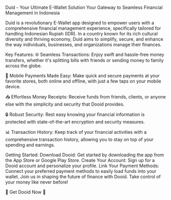 Duid - Your Ultimate E-Wallet Solution
Your Gateway to Seamless Financial Management in Indonesia

Duid is a revolutionary E-Wallet app designed to empower users with a comprehensive financial management experience, specifically tailored for handling Indonesian Rupiah (IDR). In a country known for its rich cultural diversity and thriving economy, Duid aims to simplify, secure, and enhance the way individuals, businesses, and organizations manage their finances.

Key Features:
🌐 Seamless Transactions: Enjoy swift and hassle-free money transfers, whether it's splitting bills with friends or sending money to family across the globe.

💸 Mobile Payments Made Easy: Make quick and secure payments at your favorite stores, both online and offline, with just a few taps on your mobile device.

📥 Effortless Money Receipts: Receive funds from friends, clients, or anyone else with the simplicity and security that Dooid provides.

🔒 Robust Security: Rest easy knowing your financial information is protected with state-of-the-art encryption and security measures.

📊 Transaction History: Keep track of your financial activities with a comprehensive transaction history, allowing you to stay on top of your spending and earnings.

Getting Started:
Download Dooid: Get started by downloading the app from the App Store or Google Play Store.
Create Your Account: Sign up for a Dooid account and personalize your profile.
Link Your Payment Methods: Connect your preferred payment methods to easily load funds into your wallet.
Join us in shaping the future of finance with Dooid. Take control of your money like never before!

🌟 Get Dooid Now 🌟
